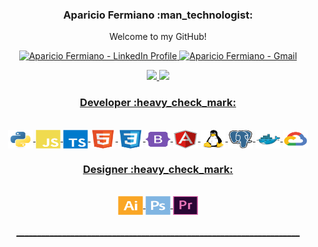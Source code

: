 <div align="center">
  <!-- Title -->
  <h3>Aparicio Fermiano :man_technologist:</h3>
  <p>Welcome to my GitHub!</p>

  <!-- images -->
  <p>
    <a href="https://www.linkedin.com/in/apariciofermiano/">
      <img src="https://www.vectorlogo.zone/logos/linkedin/linkedin-icon.svg" alt="Aparicio Fermiano - LinkedIn Profile" height="30" width="30">
    </a>
    <a href="mailto:aparicio.empresarial@gmail.com">
      <img src="https://www.vectorlogo.zone/logos/gmail/gmail-tile.svg" alt="Aparicio Fermiano - Gmail" height="30" width="30">
    </a>
  </p>
</div>

<!--<div>
  <h4 align="center">Visitas ao meu perfil :eyes:</h4>
  <p align="center"><img src="https://profile-counter.glitch.me/apariciofermiano/count.svg" alt="Visitor's Count" /></p>
</div>-->

<div align="center">
  <a href="https://github.com/AparicioFermiano" alt="Stats - Aparicio Fermiano">
  <img height="165em" src="https://github-readme-stats.vercel.app/api/top-langs/?username=AparicioFermiano&langs_count=10&theme=tokyonight&layout=compact"/>
  <img height="165em" src="https://github-readme-stats.vercel.app/api?username=AparicioFermiano&show_icons=true&theme=tokyonight&include_all_commits=true&count_private=true"/>
</div>
  
<!-- Programas -->

<h3 align="center">Developer :heavy_check_mark:</h3>
<div align="center" style="display: inline_block"><br>
  <img align="center" alt="Python" height="30" width="40" src="https://github.com/devicons/devicon/blob/master/icons/python/python-original.svg">
  <img align="center" alt="JavaScript" height="30" width="40" src="https://raw.githubusercontent.com/devicons/devicon/master/icons/javascript/javascript-plain.svg">
  <img align="center" alt="TypeScript" height="30" width="40" src="https://github.com/devicons/devicon/blob/master/icons/typescript/typescript-original.svg">
  <img align="center" alt="HTML" height="30" width="40" src="https://raw.githubusercontent.com/devicons/devicon/master/icons/html5/html5-original.svg">
  <img align="center" alt="CSS" height="30" width="40" src="https://raw.githubusercontent.com/devicons/devicon/master/icons/css3/css3-original.svg">
  <img align="center" alt="Bootstrap" height="30" width="40" src="https://github.com/devicons/devicon/blob/master/icons/bootstrap/bootstrap-plain.svg">
  <img align="center" alt="Angular" height="30" width="40" src="https://github.com/devicons/devicon/blob/master/icons/angularjs/angularjs-original.svg">
  <img align="center" alt="Linux" height="30" width="40" src="https://github.com/devicons/devicon/blob/master/icons/linux/linux-original.svg">
  <img align="center" alt="Postgresql" height="30" width="40" src="https://github.com/devicons/devicon/blob/master/icons/postgresql/postgresql-original.svg">
  <img align="center" alt="Docker" height="30" width="40" src="https://github.com/devicons/devicon/blob/master/icons/docker/docker-original.svg">
  <img align="center" alt="Google Cloud" height="30" width="40" src="https://github.com/devicons/devicon/blob/master/icons/googlecloud/googlecloud-original.svg">
 
<h3 align="center">Designer :heavy_check_mark:</h3>
<div align="center" style="display: inline_block"><br>
  <img align="center" alt="Illustrator" height="30" width="40" src="https://github.com/devicons/devicon/blob/master/icons/illustrator/illustrator-plain.svg">
  <img align="center" alt="Photoshop" height="30" width="40" src="https://raw.githubusercontent.com/devicons/devicon/master/icons/photoshop/photoshop-plain.svg">
  <img align="center" alt="PremierePro" height="30" width="40" src="https://github.com/devicons/devicon/blob/master/icons/premierepro/premierepro-original.svg">

</div>
<h4 align="center">____________________________________________________________________</h4>
    
<!--<p align="center"><img src="https://thumbs.gfycat.com/GoodnaturedFondGaur-size_restricted.gif" alt="Tokyonight" height="300" width="500"></p>-->
